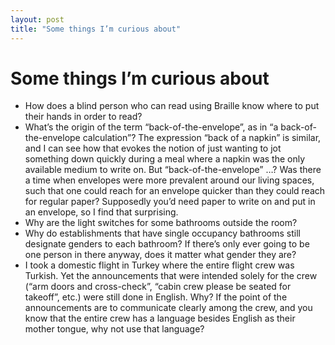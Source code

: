 ```yaml
---
layout: post
title: "Some things I’m curious about"
---
```


# Some things I’m curious about

- How does a blind person who can read using Braille know where to put their hands in order to read?
- What’s the origin of the term “back-of-the-envelope”, as in “a back-of-the-envelope calculation”? The expression “back of a napkin” is similar, and I can see how that evokes the notion of just wanting to jot something down quickly during a meal where a napkin was the only available medium to write on. But “back-of-the-envelope” …? Was there a time when envelopes were more prevalent around our living spaces, such that one could reach for an envelope quicker than they could reach for regular paper? Supposedly you’d need paper to write on and put in an envelope, so I find that surprising.
- Why are the light switches for some bathrooms outside the room?
- Why do establishments that have single occupancy bathrooms still designate genders to each bathroom? If there’s only ever going to be one person in there anyway, does it matter what gender they are?
- I took a domestic flight in Turkey where the entire flight crew was Turkish. Yet the announcements that were intended solely for the crew (“arm doors and cross-check”, “cabin crew please be seated for takeoff”, etc.) were still done in English. Why? If the point of the announcements are to communicate clearly among the crew, and you know that the entire crew has a language besides English as their mother tongue, why not use that language?
